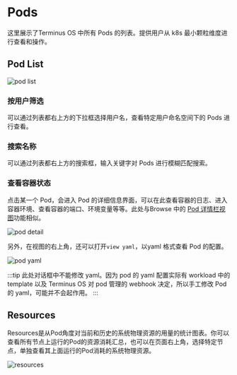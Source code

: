# Pods

这里展示了Terminus OS 中所有 Pods 的列表。提供用户从 k8s 最小颗粒维度进行查看和操作。

## Pod List

![pod list](/images/how-to/terminus/controlhub/pods/01.jpg)

### 按用户筛选

可以通过列表都右上方的下拉框选择用户名，查看特定用户命名空间下的 Pods 进行查看。

### 搜索名称

可以通过列表都右上方的搜索框，输入关键字对 Pods 进行模糊匹配搜索。

### 查看容器状态

点击某一个 Pod，会进入 Pod 的详细信息界面，可以在此查看容器的日志、进入容器环境、查看容器的端口、环境变量等等。此处与Browse 中的 [Pod 详情栏视图](./browse.md#view-resource-details)功能相似。

![pod detail](/images/how-to/terminus/controlhub/pods/02.jpg)



另外，在视图的右上角，还可以打开`view yaml`，以yaml 格式查看 Pod 的配置。

![pod yaml](/images/how-to/terminus/controlhub/pods/03.jpg)

:::tip
此处对话框中不能修改 yaml。因为 pod 的 yaml 配置实际有 workload 中的 template 以及 Terminus OS 对 pod 管理的 webhook 决定，所以手工修改 Pod 的 yaml，可能并不会起作用。
:::

## Resources

Resources是从Pod角度对当前和历史的系统物理资源的用量的统计图表。你可以查看所有节点上运行的Pod的资源消耗汇总，也可以在页面右上角，选择特定节点，单独查看其上面运行的Pod消耗的系统物理资源。

![resources](/images/how-to/terminus/controlhub/pods/04.jpg)

